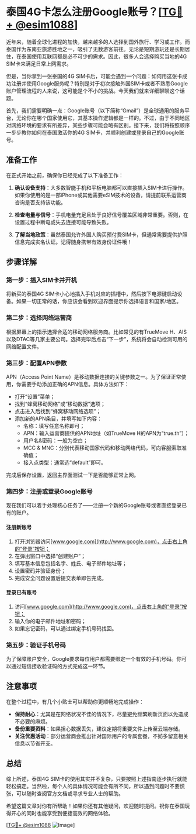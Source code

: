 # 泰国4G卡怎么注册Google账号？[[TG💪+ @esim1088](https://t.me/s/esim1088)]

近年来，随着全球化进程的加快，越来越多的人选择到国外旅行、学习或工作。而泰国作为东南亚旅游胜地之一，吸引了无数游客前往。无论是短期游玩还是长期居住，在泰国使用互联网都是必不可少的需求。因此，很多人会选择购买当地的4G SIM卡来满足日常上网需求。

但是，当你拿到一张泰国的4G SIM卡后，可能会遇到一个问题：如何用这张卡成功注册并使用Google服务呢？特别是对于初次接触外国SIM卡或者不熟悉Google账户管理流程的人来说，这可能是个不小的挑战。今天我们就来详细聊聊这个话题。

首先，我们需要明确一点：Google账号（以下简称“Gmail”）是全球通用的服务平台，无论你在哪个国家使用它，其基本操作逻辑都是一样的。不过，由于不同地区对网络环境的要求有所差异，某些步骤可能会略有区别。接下来，我们将按照顺序一步步教你如何在泰国激活你的4G SIM卡，并顺利创建或登录自己的Google账号。

## 准备工作

在正式开始之前，确保你已经完成了以下准备工作：

1. **确认设备支持**：大多数智能手机和平板电脑都可以直接插入SIM卡进行操作。如果你使用的是一部iPhone或其他需要eSIM技术的设备，请提前联系运营商咨询是否支持该功能。
   
2. **检查电量与信号**：手机电量充足且处于良好信号覆盖区域非常重要。否则，在设置过程中断电或失去连接可能导致失败。
   
3. **了解当地政策**：虽然泰国允许外国人购买预付费SIM卡，但通常需要提供护照信息完成实名认证。记得随身携带有效身份证件哦！

## 步骤详解

### 第一步：插入SIM卡并开机

将新买的泰国4G SIM卡小心地插入手机对应的插槽中，然后按下电源键启动设备。如果一切正常的话，你应该会看到欢迎界面提示你选择语言和国家/地区。

### 第二步：选择网络运营商

根据屏幕上的指示选择合适的移动网络服务商。比如常见的有TrueMove H、AIS以及DTAC等几家主要公司。选择完毕后点击“下一步”，系统将会自动检测可用的网络配置文件。

### 第三步：配置APN参数

APN（Access Point Name）是移动数据连接的关键参数之一。为了保证正常使用，你需要手动添加正确的APN信息。具体方法如下：

- 打开“设置”菜单；
- 找到“蜂窝移动网络”或“移动数据”选项；
- 点击进入后找到“蜂窝移动网络选项”；
- 添加新的APN条目，并填写如下内容：
   - 名称：填写任意名称即可；
   - APN：输入运营商提供的APN地址（如TrueMove H的APN为“true.th”）；
   - 用户名&密码：一般为空白；
   - MCC & MNC：分别代表移动国家代码和移动网络代码，可向客服索取准确值；
   - 接入点类型：通常选“default”即可。

完成后保存设置，返回主界面测试一下是否能够正常上网。

### 第四步：注册或登录Google账号

现在我们可以着手处理核心任务了——注册一个新的Google账号或者直接登录已有的账户。

#### 注册新账号

1. 打开浏览器访问[www.google.com](http://www.google.com)，点击右上角的“登录”按钮；
2. 在弹出窗口中选择“创建账户”；
3. 填写基本信息包括名字、姓氏、电子邮件地址等；
4. 设置密码并验证身份；
5. 完成安全问题设置后提交表单即告完成。

#### 登录已有账号

1. 访问[www.google.com](http://www.google.com)，点击右上角的“登录”按钮；
2. 输入你的电子邮件地址和密码；
3. 如果忘记密码，可以通过绑定手机号码找回。

### 第五步：验证手机号码

为了保障账户安全，Google要求每位用户都需要绑定一个有效的手机号码。你可以通过短信接收验证码的方式完成这一环节。

## 注意事项

在整个过程中，有几个小贴士可以帮助你更顺畅地完成操作：

- **保持耐心**：尤其是在网络状况不佳的情况下，尽量避免频繁刷新页面以免造成不必要的麻烦。
- **备份重要资料**：如果担心数据丢失，建议定期将重要文件上传至云端存储。
- **关注优惠活动**：部分运营商会推出针对国际用户的专属套餐，不妨多留意相关信息以节省开支。

## 总结

综上所述，泰国4G SIM卡的使用其实并不复杂，只要按照上述指南逐步执行就能轻松搞定。当然啦，每个人的具体情况可能会有所不同，所以遇到问题时不要慌张，可以随时查阅官方文档或寻求专业人士的帮助。

希望这篇文章对你有所帮助！如果你还有其他疑问，欢迎随时提问。祝你在泰国玩得开心的同时也能享受到便捷高效的网络体验。

[[TG💪+ @esim1088](https://t.me/s/esim1088) ![Image](https://i.postimg.cc/4NQfJmqS/Snipaste-2025-05-13-00-14-12.png)]